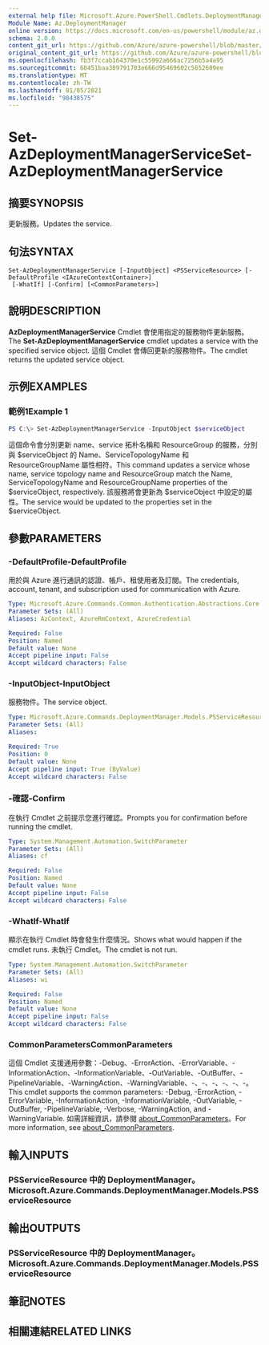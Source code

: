 ```yaml
---
external help file: Microsoft.Azure.PowerShell.Cmdlets.DeploymentManager.dll-Help.xml
Module Name: Az.DeploymentManager
online version: https://docs.microsoft.com/en-us/powershell/module/az.deploymentmanager/set-azdeploymentmanagerservice
schema: 2.0.0
content_git_url: https://github.com/Azure/azure-powershell/blob/master/src/DeploymentManager/DeploymentManager/help/Set-AzDeploymentManagerService.md
original_content_git_url: https://github.com/Azure/azure-powershell/blob/master/src/DeploymentManager/DeploymentManager/help/Set-AzDeploymentManagerService.md
ms.openlocfilehash: fb3f7ccab164370e1c55992a666ac7256b5a4a95
ms.sourcegitcommit: 68451baa389791703e666d95469602c5652609ee
ms.translationtype: MT
ms.contentlocale: zh-TW
ms.lasthandoff: 01/05/2021
ms.locfileid: "98438575"
---
```

# <span data-ttu-id="5568b-101">Set-AzDeploymentManagerService</span><span class="sxs-lookup"><span data-stu-id="5568b-101">Set-AzDeploymentManagerService</span></span>

## <span data-ttu-id="5568b-102">摘要</span><span class="sxs-lookup"><span data-stu-id="5568b-102">SYNOPSIS</span></span>
<span data-ttu-id="5568b-103">更新服務。</span><span class="sxs-lookup"><span data-stu-id="5568b-103">Updates the service.</span></span>

## <span data-ttu-id="5568b-104">句法</span><span class="sxs-lookup"><span data-stu-id="5568b-104">SYNTAX</span></span>

```
Set-AzDeploymentManagerService [-InputObject] <PSServiceResource> [-DefaultProfile <IAzureContextContainer>]
 [-WhatIf] [-Confirm] [<CommonParameters>]
```

## <span data-ttu-id="5568b-105">說明</span><span class="sxs-lookup"><span data-stu-id="5568b-105">DESCRIPTION</span></span>
<span data-ttu-id="5568b-106">**AzDeploymentManagerService** Cmdlet 會使用指定的服務物件更新服務。</span><span class="sxs-lookup"><span data-stu-id="5568b-106">The **Set-AzDeploymentManagerService** cmdlet updates a service with the specified service object.</span></span>
<span data-ttu-id="5568b-107">這個 Cmdlet 會傳回更新的服務物件。</span><span class="sxs-lookup"><span data-stu-id="5568b-107">The cmdlet returns the updated service object.</span></span>

## <span data-ttu-id="5568b-108">示例</span><span class="sxs-lookup"><span data-stu-id="5568b-108">EXAMPLES</span></span>

### <span data-ttu-id="5568b-109">範例1</span><span class="sxs-lookup"><span data-stu-id="5568b-109">Example 1</span></span>
```powershell
PS C:\> Set-AzDeploymentManagerService -InputObject $serviceObject
```

<span data-ttu-id="5568b-110">這個命令會分別更新 name、service 拓朴名稱和 ResourceGroup 的服務，分別與 $serviceObject 的 Name、ServiceTopologyName 和 ResourceGroupName 屬性相符。</span><span class="sxs-lookup"><span data-stu-id="5568b-110">This command updates a service whose name, service topology name and ResourceGroup match the Name, ServiceTopologyName and ResourceGroupName properties of the $serviceObject, respectively.</span></span>
<span data-ttu-id="5568b-111">該服務將會更新為 $serviceObject 中設定的屬性。</span><span class="sxs-lookup"><span data-stu-id="5568b-111">The service would be updated to the properties set in the $serviceObject.</span></span>

## <span data-ttu-id="5568b-112">參數</span><span class="sxs-lookup"><span data-stu-id="5568b-112">PARAMETERS</span></span>

### <span data-ttu-id="5568b-113">-DefaultProfile</span><span class="sxs-lookup"><span data-stu-id="5568b-113">-DefaultProfile</span></span>
<span data-ttu-id="5568b-114">用於與 Azure 進行通訊的認證、帳戶、租使用者及訂閱。</span><span class="sxs-lookup"><span data-stu-id="5568b-114">The credentials, account, tenant, and subscription used for communication with Azure.</span></span>

```yaml
Type: Microsoft.Azure.Commands.Common.Authentication.Abstractions.Core.IAzureContextContainer
Parameter Sets: (All)
Aliases: AzContext, AzureRmContext, AzureCredential

Required: False
Position: Named
Default value: None
Accept pipeline input: False
Accept wildcard characters: False
```

### <span data-ttu-id="5568b-115">-InputObject</span><span class="sxs-lookup"><span data-stu-id="5568b-115">-InputObject</span></span>
<span data-ttu-id="5568b-116">服務物件。</span><span class="sxs-lookup"><span data-stu-id="5568b-116">The service object.</span></span>

```yaml
Type: Microsoft.Azure.Commands.DeploymentManager.Models.PSServiceResource
Parameter Sets: (All)
Aliases:

Required: True
Position: 0
Default value: None
Accept pipeline input: True (ByValue)
Accept wildcard characters: False
```

### <span data-ttu-id="5568b-117">-確認</span><span class="sxs-lookup"><span data-stu-id="5568b-117">-Confirm</span></span>
<span data-ttu-id="5568b-118">在執行 Cmdlet 之前提示您進行確認。</span><span class="sxs-lookup"><span data-stu-id="5568b-118">Prompts you for confirmation before running the cmdlet.</span></span>

```yaml
Type: System.Management.Automation.SwitchParameter
Parameter Sets: (All)
Aliases: cf

Required: False
Position: Named
Default value: None
Accept pipeline input: False
Accept wildcard characters: False
```

### <span data-ttu-id="5568b-119">-WhatIf</span><span class="sxs-lookup"><span data-stu-id="5568b-119">-WhatIf</span></span>
<span data-ttu-id="5568b-120">顯示在執行 Cmdlet 時會發生什麼情況。</span><span class="sxs-lookup"><span data-stu-id="5568b-120">Shows what would happen if the cmdlet runs.</span></span>
<span data-ttu-id="5568b-121">未執行 Cmdlet。</span><span class="sxs-lookup"><span data-stu-id="5568b-121">The cmdlet is not run.</span></span>

```yaml
Type: System.Management.Automation.SwitchParameter
Parameter Sets: (All)
Aliases: wi

Required: False
Position: Named
Default value: None
Accept pipeline input: False
Accept wildcard characters: False
```

### <span data-ttu-id="5568b-122">CommonParameters</span><span class="sxs-lookup"><span data-stu-id="5568b-122">CommonParameters</span></span>
<span data-ttu-id="5568b-123">這個 Cmdlet 支援通用參數：-Debug、-ErrorAction、-ErrorVariable、-InformationAction、-InformationVariable、-OutVariable、-OutBuffer、-PipelineVariable、-WarningAction、-WarningVariable、-、-、-、-、-、-。</span><span class="sxs-lookup"><span data-stu-id="5568b-123">This cmdlet supports the common parameters: -Debug, -ErrorAction, -ErrorVariable, -InformationAction, -InformationVariable, -OutVariable, -OutBuffer, -PipelineVariable, -Verbose, -WarningAction, and -WarningVariable.</span></span> <span data-ttu-id="5568b-124">如需詳細資訊，請參閱 [about_CommonParameters](http://go.microsoft.com/fwlink/?LinkID=113216)。</span><span class="sxs-lookup"><span data-stu-id="5568b-124">For more information, see [about_CommonParameters](http://go.microsoft.com/fwlink/?LinkID=113216).</span></span>

## <span data-ttu-id="5568b-125">輸入</span><span class="sxs-lookup"><span data-stu-id="5568b-125">INPUTS</span></span>

### <span data-ttu-id="5568b-126">PSServiceResource 中的 DeploymentManager。</span><span class="sxs-lookup"><span data-stu-id="5568b-126">Microsoft.Azure.Commands.DeploymentManager.Models.PSServiceResource</span></span>

## <span data-ttu-id="5568b-127">輸出</span><span class="sxs-lookup"><span data-stu-id="5568b-127">OUTPUTS</span></span>

### <span data-ttu-id="5568b-128">PSServiceResource 中的 DeploymentManager。</span><span class="sxs-lookup"><span data-stu-id="5568b-128">Microsoft.Azure.Commands.DeploymentManager.Models.PSServiceResource</span></span>

## <span data-ttu-id="5568b-129">筆記</span><span class="sxs-lookup"><span data-stu-id="5568b-129">NOTES</span></span>

## <span data-ttu-id="5568b-130">相關連結</span><span class="sxs-lookup"><span data-stu-id="5568b-130">RELATED LINKS</span></span>
